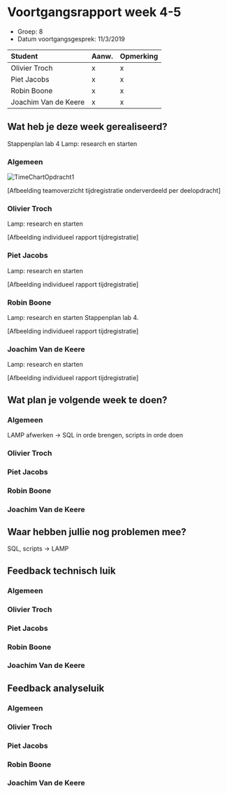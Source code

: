 # Voortgangsrapport week 4-5

* Groep: 8
* Datum voortgangsgesprek: 11/3/2019

| Student              | Aanw. | Opmerking |
| :---                 | :---  | :---      |
| Olivier Troch        |  x    |    x      |
| Piet Jacobs          |  x    |    x      |
| Robin Boone          |  x    |    x      |
| Joachim Van de Keere |  x    |    x      |

## Wat heb je deze week gerealiseerd?
Stappenplan lab 4
Lamp: research en starten

### Algemeen
![TimeChartOpdracht1](https://github.com/HoGentTIN/p2ops-g08/blob/master/weekrapport/images/week05/TimeChart_Opdracht1.png "TimeChart Excel")   

[Afbeelding teamoverzicht tijdregistratie onderverdeeld per deelopdracht]

### Olivier Troch

Lamp: research en starten

[Afbeelding individueel rapport tijdregistratie]

### Piet Jacobs

Lamp: research en starten

[Afbeelding individueel rapport tijdregistratie]

### Robin Boone
Lamp: research en starten
Stappenplan lab 4.

[Afbeelding individueel rapport tijdregistratie]

### Joachim Van de Keere

Lamp: research en starten

[Afbeelding individueel rapport tijdregistratie]

## Wat plan je volgende week te doen?

### Algemeen
LAMP afwerken -> SQL in orde brengen, scripts in orde doen

### Olivier Troch
### Piet Jacobs
### Robin Boone
### Joachim Van de Keere

## Waar hebben jullie nog problemen mee?
SQL, scripts -> LAMP

## Feedback technisch luik

### Algemeen

### Olivier Troch
### Piet Jacobs
### Robin Boone
### Joachim Van de Keere

## Feedback analyseluik

### Algemeen

### Olivier Troch
### Piet Jacobs
### Robin Boone
### Joachim Van de Keere

